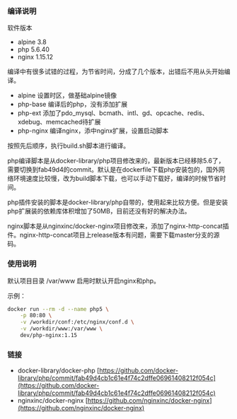 ### 编译说明

软件版本

- alpine 3.8
- php 5.6.40
- nginx 1.15.12

编译中有很多试错的过程，为节省时间，分成了几个版本，出错后不用从头开始编译。

- alpine 设置时区，做基础alpine镜像
- php-base 编译后的php，没有添加扩展
- php-ext 添加了pdo_mysql、bcmath、intl、gd、opcache、redis、xdebug、memcached待扩展
- php-nginx 编译nginx，添中nginx扩展，设置启动脚本 

按照先后顺序，执行build.sh脚本进行编译。

php编译脚本是从docker-library/php项目修改来的，最新版本已经移除5.6了，需要切换到fab49d4的commit。默认是在dockerfile下载php安装包的，国外网络环境速度比较慢，改为build脚本下载，也可以手动下载好，编译的时候节省时间。

php插件安装的脚本是docker-library/php自带的，使用起来比较方便。但是安装php扩展装的依赖库体积增加了50MB，目前还没有好的解决办法。

nginx脚本是从nginxinc/docker-nginx项目修改来，添加了nginx-http-concat插件。nginx-http-concat项目上release版本有问题，需要下载master分支的源码。

### 使用说明

默认项目目录 /var/www 启用时默认开启nginx和php。

示例：
```bash
docker run --rm -d --name php5 \
    -p 80:80 \
    -v /workdir/conf:/etc/nginx/conf.d \
    -v /workdir/www:/var/www \
    dev/php-nginx:1.15
```


### 链接

- docker-library/docker-php [https://github.com/docker-library/php/commit/fab49d4cb1c61e4f74c2dffe06961408212f054c](https://github.com/docker-library/php/commit/fab49d4cb1c61e4f74c2dffe06961408212f054c)
- nginxinc/docker-nginx [https://github.com/nginxinc/docker-nginx](https://github.com/nginxinc/docker-nginx)